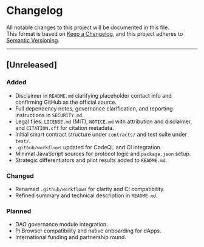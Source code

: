 # Changelog

All notable changes to this project will be documented in this file.  
This format is based on [Keep a Changelog](https://keepachangelog.com/en/1.0.0/), and this project adheres to [Semantic Versioning](https://semver.org/spec/v2.0.0.html).

---

## [Unreleased]

### Added
- Disclaimer in `README.md` clarifying placeholder contact info and confirming GitHub as the official source.
- Full dependency notes, governance clarification, and reporting instructions in `SECURITY.md`.
- Legal files: `LICENSE.md` (MIT), `NOTICE.md` with attribution and disclaimer, and `CITATION.cff` for citation metadata.
- Initial smart contract structure under `contracts/` and test suite under `test/`.
- `.github/workflows` updated for CodeQL and CI integration.
- Minimal JavaScript sources for protocol logic and `package.json` setup.
- Strategic differentiators and pilot results added to `README.md`.

### Changed
- Renamed `.github/workflows` for clarity and CI compatibility.
- Refined summary and technical description in `README.md`.

### Planned
- DAO governance module integration.
- Pi Browser compatibility and native onboarding for dApps.
- International funding and partnership round.
